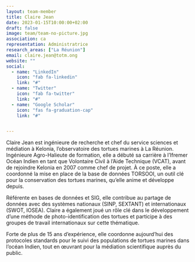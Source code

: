 ```yaml
---
layout: team-member
title: Claire Jean
date: 2023-01-15T10:00:00+02:00
draft: false
image: team/team-no-picture.jpg
association: ca
representation: Administratrice
research_areas: ["La Réunion"]
email: claire.jean@totm.ong
website: ""
social:
  - name: "LinkedIn"
    icon: "fab fa-linkedin"
    link: "#"
  - name: "Twitter"
    icon: "fab fa-twitter"
    link: "#"
  - name: "Google Scholar"
    icon: "fas fa-graduation-cap"
    link: "#"


---
```


Claire Jean est ingénieure de recherche et chef du service sciences et médiation à Kelonia, l’observatoire des tortues marines à La Réunion. Ingénieure Agro-Halieute de formation, elle a débuté sa carrière à l’Ifremer Océan Indien en tant que Volontaire Civil à l’Aide Technique (VCAT), avant de rejoindre Kelonia en 2007 comme chef de projet. À ce poste, elle a coordonné la mise en place de la base de données TORSOOI, un outil clé pour la conservation des tortues marines, qu’elle anime et développe depuis.

Référente en bases de données et SIG, elle contribue au partage de données avec des systèmes nationaux (SINP, SEXTANT) et internationaux (SWOT, IOSEA). Claire a également joué un rôle clé dans le développement d’une méthode de photo-identification des tortues et participe à des groupes de travail internationaux sur cette thématique.

Forte de plus de 15 ans d’expérience, elle coordonne aujourd’hui des protocoles standards pour le suivi des populations de tortues marines dans l’océan Indien, tout en œuvrant pour la médiation scientifique auprès du public.
